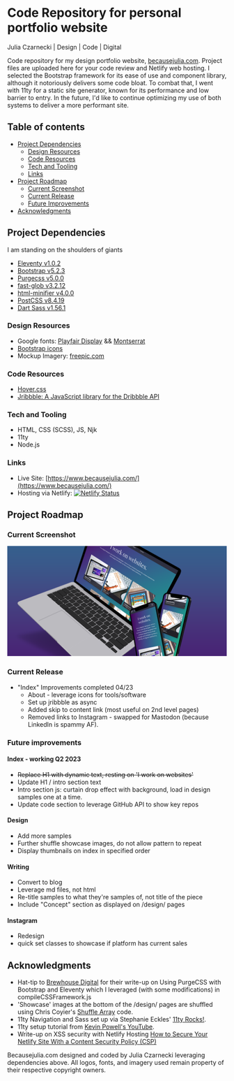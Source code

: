 # Code Repository for personal portfolio website

Julia Czarnecki | Design | Code | Digital

Code repository for my design portfolio website, [becausejulia.com](https://www.becausejulia.com). Project files are uploaded here for your code review and Netlify web hosting. I selected the Bootstrap framework for its ease of use and component library, although it notoriously delivers some code bloat. To combat that, I went with 11ty for a static site generator, known for its performance and low barrier to entry. In the future, I'd like to continue optimizing my use of both systems to deliver a more performant site.

## Table of contents

- [Project Dependencies](#project-dependencies)
  - [Design Resources](#design-resources)
  - [Code Resources](#code-resources)
  - [Tech and Tooling](#tech-and-tooling)
  - [Links](#links)
- [Project Roadmap](#project-roadmap)
  - [Current Screenshot](#current-screenshot)
  - [Current Release](#current-release)
  - [Future Improvements](#future-improvements)
- [Acknowledgments](#acknowledgments)

## Project Dependencies

I am standing on the shoulders of giants

- [Eleventy v1.0.2](https://www.11ty.dev/)
- [Bootstrap v5.2.3](https://getbootstrap.com/)
- [Purgecss v5.0.0](https://purgecss.com/)
- [fast-glob v3.2.12](https://www.npmjs.com/package/fast-glob/)
- [html-minifier v4.0.0](https://www.npmjs.com/package/html-minifier/)
- [PostCSS v8.4.19](https://postcss.org/)
- [Dart Sass v1.56.1](https://www.npmjs.com/package/sass/)

### Design Resources

- Google fonts: [Playfair Display](https://fonts.google.com/specimen/Playfair+Display) && [Montserrat](https://fonts.google.com/specimen/Montserrat)
- [Bootstrap icons](https://icons.getbootstrap.com/)
- Mockup Imagery: [freepic.com](https://www.freepik.com/)

### Code Resources

- [Hover.css](https://ianlunn.github.io/Hover/)
- [Jribbble: A JavaScript library for the Dribbble API](https://github.com/tylergaw/jribbble)

### Tech and Tooling

- HTML, CSS (SCSS), JS, Njk
- 11ty
- Node.js

### Links

- Live Site: [https://www.becausejulia.com/](https://www.becausejulia.com/)
- Hosting via Netlify: [![Netlify Status](https://api.netlify.com/api/v1/badges/38436d76-e0a4-4743-8172-da45f07cc387/deploy-status)](https://app.netlify.com/sites/hopeful-kilby-bb0e86/deploys)

## Project Roadmap

### Current Screenshot

![Current Screenshot](screenshot.png?raw=true)

### Current Release

- "Index" Improvements completed 04/23
  - About - leverage icons for tools/software
  - Set up jribbble as async
  - Added skip to content link (most useful on 2nd level pages)
  - Removed links to Instagram - swapped for Mastodon (because LinkedIn is spammy AF).

### Future improvements

#### Index - working Q2 2023

- ~~Replace H1 with dynamic text, resting on 'I work on websites'~~
- Update H1 / intro section text
- Intro section js: curtain drop effect with background, load in design samples one at a time.
- Update code section to leverage GitHub API to show key repos

#### Design

- Add more samples
- Further shuffle showcase images, do not allow pattern to repeat
- Display thumbnails on index in specified order

#### Writing

- Convert to blog
- Leverage md files, not html
- Re-title samples to what they're samples of, not title of the piece
- Include "Concept" section as displayed on /design/ pages

#### Instagram

- Redesign
- quick set classes to showcase if platform has current sales

## Acknowledgments

- Hat-tip to [Brewhouse Digital](https://dev.to/brewhousedigital/using-purgecss-with-bootstrap-and-eleventy-j7p) for their write-up on Using PurgeCSS with Bootstrap and Eleventy which I leveraged (with some modifications) in compileCSSFramework.js
- 'Showcase' images at the bottom of the /design/ pages are shuffled using Chris Coyier's [Shuffle Array](https://css-tricks.com/snippets/javascript/shuffle-array/) code.
- 11ty Navigation and Sass set up via Stephanie Eckles' [11ty Rocks!](https://11ty.rocks/).
- 11ty setup tutorial from [Kevin Powell's YouTube](https://www.youtube.com/watch?v=4wD00RT6d-g&ab_channel=KevinPowell).
- Write-up on XSS security with Netlify Hosting [How to Secure Your Netlify Site With a Content Security Policy (CSP)](https://danurbanowicz.com/posts/2022/11/02/secure-your-netlify-site-with-csp/)

Becausejulia.com designed and coded by Julia Czarnecki leveraging dependencies above. All logos, fonts, and imagery used remain property of their respective copyright owners.

